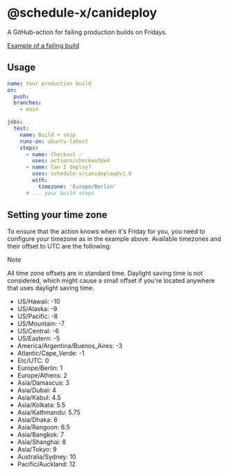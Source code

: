 # @schedule-x/canideploy

A GitHub-action for failing production builds on Fridays.

[Example of a failing build](https://schedule-x.s3.eu-west-1.amazonaws.com/canideploy-fail.png)

## Usage

```yaml
name: Your production build
on:
  push:
  branches:
    - main

jobs:
  test:
    name: Build + ship
    runs-on: ubuntu-latest
    steps:
      - name: Checkout ✅
        uses: actions/checkout@v4
      - name: Can I deploy?
        uses: schedule-x/canideploy@v1.0
        with:
          timezone: 'Europe/Berlin'
      # ... your build steps
```

## Setting your time zone

To ensure that the action knows when it's Friday for you, you need to configure your timezone as in
the example above. Available timezones and their offset to UTC are the following:

> [!NOTE]
> All time zone offsets are in standard time. Daylight saving time is not considered,
> which might cause a small offset if you're located anywhere that uses daylight saving time.


- US/Hawaii: -10
- US/Alaska: -9
- US/Pacific: -8
- US/Mountain: -7
- US/Central: -6
- US/Eastern: -5
- America/Argentina/Buenos_Aires: -3
- Atlantic/Cape_Verde: -1
- Etc/UTC: 0
- Europe/Berlin: 1
- Europe/Athens: 2
- Asia/Damascus: 3
- Asia/Dubai: 4
- Asia/Kabul: 4.5
- Asia/Kolkata: 5.5
- Asia/Kathmandu: 5.75
- Asia/Dhaka: 6
- Asia/Rangoon: 6.5
- Asia/Bangkok: 7
- Asia/Shanghai: 8
- Asia/Tokyo: 9
- Australia/Sydney: 10
- Pacific/Auckland: 12